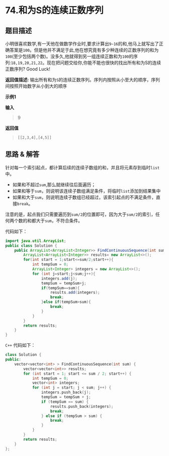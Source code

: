 # 74.和为S的连续正数序列

## 题目描述
小明很喜欢数学,有一天他在做数学作业时,要求计算出`9~16`的和,他马上就写出了正确答案是`100`。但是他并不满足于此,他在想究竟有多少种连续的正数序列的和为`100`(至少包括两个数)。没多久,他就得到另一组连续正数和为`100`的序列:`18,19,20,21,22`。现在把问题交给你,你能不能也很快的找出所有和为S的连续正数序列? Good Luck!

**返回值描述:**
输出所有和为`S`的连续正数序列。序列内按照从小至大的顺序，序列间按照开始数字从小到大的顺序

**示例1**

**输入**
> 9

**返回值**

> `[[2,3,4],[4,5]]`

## 思路 & 解答

针对每一个索引起点，都计算后续的连续子数组的和，并且将元素存到临时`list`中。
- 如果和不超过`sum`,那么就继续往后面遍历；
- 如果和等于`sum`，则说明该连续子数组满足条件，将临时`list`添加到结果集中
- 如果和大于`sum`，则说明连续子数组已经超过，该索引起点的不满足条件，直接`break`。

注意的是，起点我们只需要遍历到`sum/2`的位置即可，因为大于`sum/2`的索引，任何两个数的和都大于`sum`，不符合条件。

代码如下：
```java
import java.util.ArrayList;
public class Solution {
    public ArrayList<ArrayList<Integer>> FindContinuousSequence(int sum) {
        ArrayList<ArrayList<Integer>> results= new ArrayList<>();
        for(int start = 1;start<=sum/2;start++){
            int tempSum = 0;
            ArrayList<Integer> integers = new ArrayList<>();
            for (int j=start;j<sum;j++){
                integers.add(j);
                tempSum = tempSum+j;
                if(tempSum==sum){
                    results.add(integers);
                    break;
                }else if(tempSum>sum){
                    break;
                }
            }
        }
        return results;
    }
}
```

`C++` 代码如下：

```C++
class Solution {
public:
    vector<vector<int> > FindContinuousSequence(int sum) {
        vector<vector<int>> results;
        for (int start = 1; start <= sum / 2; start++) {
            int tempSum = 0;
            vector<int> integers;
            for (int j = start; j < sum; j++) {
                integers.push_back(j);
                tempSum = tempSum + j;
                if (tempSum == sum) {
                    results.push_back(integers);
                    break;
                } else if (tempSum > sum) {
                    break;
                }
            }
        }
        return results;
    }
};
```
